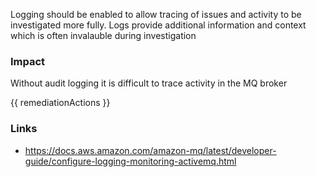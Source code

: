 
Logging should be enabled to allow tracing of issues and activity to be investigated more fully. Logs provide additional information and context which is often invalauble during investigation

### Impact
Without audit logging it is difficult to trace activity in the MQ broker

<!-- DO NOT CHANGE -->
{{ remediationActions }}

### Links
- https://docs.aws.amazon.com/amazon-mq/latest/developer-guide/configure-logging-monitoring-activemq.html
        
